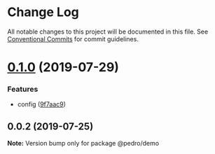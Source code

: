 # Change Log

All notable changes to this project will be documented in this file.
See [Conventional Commits](https://conventionalcommits.org) for commit guidelines.

# [0.1.0](https://github.com/PedroGao/lin-cms-koa-braver/compare/v0.0.2...v0.1.0) (2019-07-29)


### Features

* config ([9f7aac9](https://github.com/PedroGao/lin-cms-koa-braver/commit/9f7aac9))





## 0.0.2 (2019-07-25)

**Note:** Version bump only for package @pedro/demo
